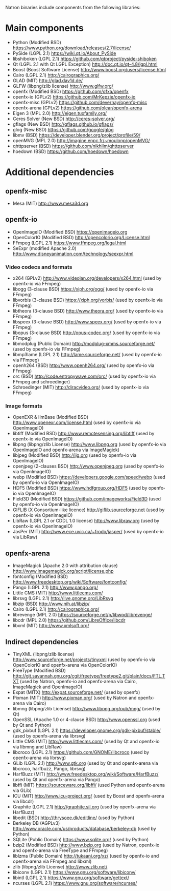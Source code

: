Natron binaries include components from the following libraries:

# Main components

* Python (Modified BSD) https://www.python.org/download/releases/2.7/license/
* PySide (LGPL 2.1) https://wiki.qt.io/About_PySide
* libshiboken (LGPL 2.1) https://github.com/qtproject/pyside-shiboken
* Qt (LGPL 2.1 with Qt LGPL Exception) http://doc.qt.io/qt-4.8/lgpl.html
* Boost (Boost Software License) http://www.boost.org/users/license.html
* Cairo (LGPL 2.1) http://cairographics.org/
* GLAD (MIT) http://glad.dav1d.de/
* GLFW (libpng/zlib license) http://www.glfw.org/
* openfx (Modified BSD) https://github.com/ofxa/openfx
* openfx-io (GPLv2) https://github.com/MrKepzie/openfx-io
* openfx-misc (GPLv2) https://github.com/devernay/openfx-misc
* openfx-arena (GPLv2) https://github.com/olear/openfx-arena
* Eigen 3 (MPL 2.0) http://eigen.tuxfamily.org/
* Ceres Solver (New BSD) http://ceres-solver.org/
* gflags (New BSD) http://gflags.github.io/gflags/
* glog (New BSD) https://github.com/google/glog
* libmv (BSD) https://developer.blender.org/project/profile/59/
* openMVG (MPL 2.0) http://imagine.enpc.fr/~moulonp/openMVG/
* qhttpserver (BSD) https://github.com/nikhilm/qhttpserver
* hoedown (BSD) https://github.com/hoedown/hoedown

# Additional dependencies

## openfx-misc

* Mesa (MIT) http://www.mesa3d.org

## openfx-io

* OpenImageIO (Modified BSD) https://openimageio.org
* OpenColorIO (Modified BSD) http://opencolorio.org/License.html
* FFmpeg (LGPL 2.1) https://www.ffmpeg.org/legal.html
* SeExpr (modified Apache 2.0) http://www.disneyanimation.com/technology/seexpr.html

### Video codecs and formats

* x264 (GPLv2) http://www.videolan.org/developers/x264.html (used by openfx-io via FFmpeg) 
* libogg (3-clause BSD) https://xiph.org/ogg/ (used by openfx-io via FFmpeg)
* libvorbis (3-clause BSD) https://xiph.org/vorbis/ (used by openfx-io via FFmpeg)
* libtheora (3-clause BSD) http://www.theora.org/ (used by openfx-io via FFmpeg)
* libspeex (3-clause BSD) http://www.speex.org/ (used by openfx-io via FFmpeg)
* libopus (3-clause BSD) http://opus-codec.org/ (used by openfx-io via FFmpeg)
* libmodplug (Public Domain) http://modplug-xmms.sourceforge.net/ (used by openfx-io via FFmpeg) 
* libmp3lame (LGPL 2.1) http://lame.sourceforge.net/ (used by openfx-io via FFmpeg) 
* openh264 (BSD) http://www.openh264.org/ (used by openfx-io via FFmpeg)
* orc (BSD) http://code.entropywave.com/orc/ (used by openfx-io via FFmpeg and schroedinger) 
* Schroedinger (MIT) http://diracvideo.org/ (used by openfx-io via FFmpeg) 

### Image formats

* OpenEXR & IlmBase (Modified BSD)  http://www.openexr.com/license.html (used by openfx-io via OpenImageIO) 
* libtiff (Modified BSD) http://www.remotesensing.org/libtiff (used by openfx-io via OpenImageIO) 
* libpng (libpng/zlib License) http://www.libpng.org (used by openfx-io via OpenImageIO and openfx-arena via ImageMagick)
* libjpeg (Modified BSD) http://ijg.org (used by openfx-io via OpenImageIO) 
* openjpeg (2-clauses BSD) http://www.openjpeg.org (used by openfx-io via OpenImageIO) 
* webp (Modified BSD) https://developers.google.com/speed/webp (used by openfx-io via OpenImageIO) 
* HDF5 (Modified BSD) https://www.hdfgroup.org/HDF5 (used by openfx-io via OpenImageIO) 
* Field3D (Modified BSD) https://github.com/imageworks/Field3D (used by openfx-io via OpenImageIO) 
* GIFLIB (X Consortium-like licence) http://giflib.sourceforge.net (used by openfx-io via OpenImageIO) 
* LibRaw (LGPL 2.1 or CDDL 1.0 license) http://www.libraw.org (used by openfx-io via OpenImageIO) 
* JasPer (MIT) http://www.ece.uvic.ca/~frodo/jasper/ (used by openfx-io via LibRaw) 

## openfx-arena

* ImageMagick (Apache 2.0 with attribution clause) http://www.imagemagick.org/script/license.php
* fontconfig (Modified BSD) http://www.freedesktop.org/wiki/Software/fontconfig/
* Pango (LGPL 2.1) http://www.pango.org/
* Little CMS (MIT) http://www.littlecms.com/
* librsvg (LGPL 2.1) http://live.gnome.org/LibRsvg
* libzip (BSD) http://www.nih.at/libzip/
* Cairo (LGPL 2.1) http://cairographics.org/
* librevenge (MPL 2.0) https://sourceforge.net/p/libwpd/librevenge/
* libcdr (MPL 2.0) https://github.com/LibreOffice/libcdr
* libxml (MIT) http://www.xmlsoft.org/

## Indirect dependencies

* TinyXML (libpng/zlib license) http://www.sourceforge.net/projects/tinyxml (used by openfx-io via OpenColorIO and openfx-arena via OpenColorIO)
* FreeType (Modified BSD) http://git.savannah.gnu.org/cgit/freetype/freetype2.git/plain/docs/FTL.TXT (used by Natron, openfx-io and openfx-arena via Cairo, ImageMagick and OpenImageIO) 
* Expat (MITX) http://expat.sourceforge.net/ (used by openfx) 
* Pixman (MIT) http://www.pixman.org/ (used by Natron and openfx-arena via Cairo)
* libmng (libpng/zlib License) http://www.libpng.org/pub/mng/ (used by Qt)
* OpenSSL (Apache 1.0 or 4-clause BSD) http://www.openssl.org (used by Qt and Python)
* gdk_pixbuf (LGPL 2.1) https://developer.gnome.org/gdk-pixbuf/stable/ (used by openfx-arena via librsvg)
* Little CMS (MIT) http://www.littlecms.com/ (used by Qt and openfx-io via libmng and LibRaw)
* libcroco (LGPL 2.1) https://github.com/GNOME/libcroco (used by openfx-arena via librsvg)
* GLib (LGPL 2.1) http://www.gtk.org (used by Qt and openfx-arena via libcroco, harfbuzz, Pango, librsvg)
* HarfBuzz (MIT) http://www.freedesktop.org/wiki/Software/HarfBuzz/ (used by Qt and openfx-arena via Pango)
* libffi (MIT) https://sourceware.org/libffi/ (used Python and openfx-arena via GLib)
* ICU (MIT) http://www.icu-project.org/ (used by Boost and openfx-arena via libcdr)
* Graphite (LGPL 2.1) http://graphite.sil.org (used by openfx-arena via HarfBuzz)
* libedit (BSD) http://thrysoee.dk/editline/ (used by Python) 
* Berkeley DB (AGPLv3) http://www.oracle.com/us/products/database/berkeley-db (used by Python) 
* SQLite (Public Domain) https://www.sqlite.org/ (used by Python)
* bzip2 (Modified BSD) http://www.bzip.org (used by Natron, openfx-io and openfx-arena via FreeType and FFmpeg) 
* liblzma (Public Domain) http://tukaani.org/xz/ (used by openfx-io and openfx-arena via FFmpeg and libxml) 
* zlib (libpng/zlib License) http://www.zlib.net/
* libiconv (LGPL 2.1) https://www.gnu.org/software/libiconv/
* libintl (LGPL 2.1) https://www.gnu.org/software/gettext/
* ncurses (LGPL 2.1) https://www.gnu.org/software/ncurses/

